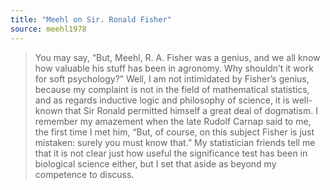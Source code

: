```yaml
---
title: "Meehl on Sir. Ronald Fisher"
source: meehl1978
---
```


> You may say, “But, Meehl, R. A. Fisher was a genius, and we all know how valuable his stuff has been in agronomy.
> Why shouldn’t it work for soft psychology?”
> Well, I am not intimidated by Fisher’s genius, because my complaint is not in the field of mathematical statistics,
>   and as regards inductive logic and philosophy of science,
>   it is well-known that Sir Ronald permitted himself a great deal of dogmatism.
> I remember my amazement when the late Rudolf Carnap said to me, the first time I met him,
>   “But, of course, on this subject Fisher is just mistaken: surely you must know that.”
> My statistician friends tell me that it is not clear just
>   how useful the significance test has been in biological science either,
>   but I set that aside as beyond my competence to discuss.
